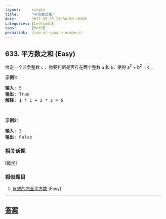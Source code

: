 ```yaml
---
layout:     single
title:      "平方数之和"
date:       2017-09-25 21:30:00 +0800
categories: [Leetcode]
tags:       [Math]
permalink:  /sum-of-square-numbers/
---
```


## 633. 平方数之和 (Easy)

<p>给定一个非负整数&nbsp;<code>c</code>&nbsp;，你要判断是否存在两个整数 <code>a</code> 和 <code>b</code>，使得&nbsp;a<sup>2</sup> + b<sup>2</sup> = c。</p>

<p><strong>示例1:</strong></p>

<pre>
<strong>输入:</strong> 5
<strong>输出:</strong> True
<strong>解释:</strong> 1 * 1 + 2 * 2 = 5
</pre>

<p>&nbsp;</p>

<p><strong>示例2:</strong></p>

<pre>
<strong>输入:</strong> 3
<strong>输出:</strong> False
</pre>

### 相关话题
  [[数学](https://github.com/openset/leetcode/tree/master/tag/math/README.md)]

### 相似题目
  1. [有效的完全平方数](/valid-perfect-square) (Easy)

---

## [答案](https://github.com/openset/leetcode/tree/master/problems/sum-of-square-numbers)
